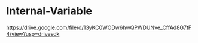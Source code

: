 # Internal-Variable
https://drive.google.com/file/d/13yKC0WODw6hwQPWDUNve_CffAd8G7tF4/view?usp=drivesdk

